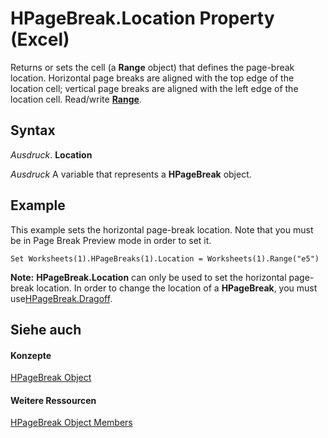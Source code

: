 
# HPageBreak.Location Property (Excel)

Returns or sets the cell (a  **Range** object) that defines the page-break location. Horizontal page breaks are aligned with the top edge of the location cell; vertical page breaks are aligned with the left edge of the location cell. Read/write **[Range](b8207778-0dcc-4570-1234-f130532cc8cd.md)**.


## Syntax

 _Ausdruck_. **Location**

 _Ausdruck_ A variable that represents a **HPageBreak** object.


## Example

 This example sets the horizontal page-break location. Note that you must be in Page Break Preview mode in order to set it.


```
Set Worksheets(1).HPageBreaks(1).Location = Worksheets(1).Range("e5")
```

 **Note:** **HPageBreak.Location** can only be used to set the horizontal page-break location. In order to change the location of a **HPageBreak**, you must use[HPageBreak.Dragoff](80065224-c53d-3f45-8d94-c644502dac22.md).


## Siehe auch


#### Konzepte


[HPageBreak Object](8fc96958-33ab-8251-f627-4769b5eab97f.md)
#### Weitere Ressourcen


[HPageBreak Object Members](http://msdn.microsoft.com/library/32b561ff-a0cf-142b-0a46-c622a42b6125%28Office.15%29.aspx)